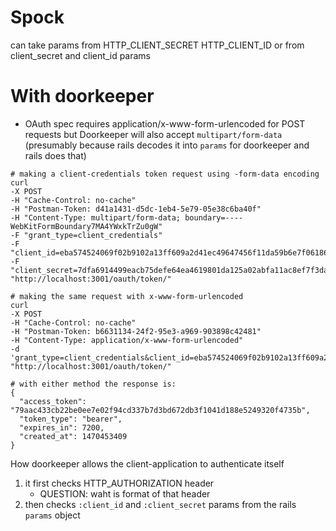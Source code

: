 # Spock

can take params from HTTP_CLIENT_SECRET HTTP_CLIENT_ID or from client_secret and
client_id params

# With doorkeeper

- OAuth spec requires application/x-www-form-urlencoded for POST requests but
  Doorkeeper will also accept `multipart/form-data` (presumably because rails
  decodes it into `params` for doorkeeper and rails does that)

```
# making a client-credentials token request using -form-data encoding
curl
-X POST
-H "Cache-Control: no-cache"
-H "Postman-Token: d41a1431-d5dc-1eb4-5e79-05e38c6ba40f"
-H "Content-Type: multipart/form-data; boundary=----WebKitFormBoundary7MA4YWxkTrZu0gW"
-F "grant_type=client_credentials"
-F "client_id=eba574524069f02b9102a13ff609a2d41ec49647456f11da59b6e7f06186d4ed"
-F "client_secret=7dfa6914499eacb75defe64ea4619801da125a02abfa11ac8ef7f3da08c07a59"
"http://localhost:3001/oauth/token/"

# making the same request with x-www-form-urlencoded
curl
-X POST
-H "Cache-Control: no-cache"
-H "Postman-Token: b6631134-24f2-95e3-a969-903898c42481"
-H "Content-Type: application/x-www-form-urlencoded"
-d 'grant_type=client_credentials&client_id=eba574524069f02b9102a13ff609a2d41ec49647456f11da59b6e7f06186d4ed&client_secret=7dfa6914499eacb75defe64ea4619801da125a02abfa11ac8ef7f3da08c07a59'
"http://localhost:3001/oauth/token/"

# with either method the response is:
{
  "access_token": "79aac433cb22be0ee7e02f94cd337b7d3bd672db3f1041d188e5249320f4735b",
  "token_type": "bearer",
  "expires_in": 7200,
  "created_at": 1470453409
}
```

How doorkeeper allows the client-application to authenticate itself

1. it first checks HTTP_AUTHORIZATION header
    - QUESTION: waht is format of that header
1. then checks `:client_id` and `:client_secret` params from the rails `params`
   object
